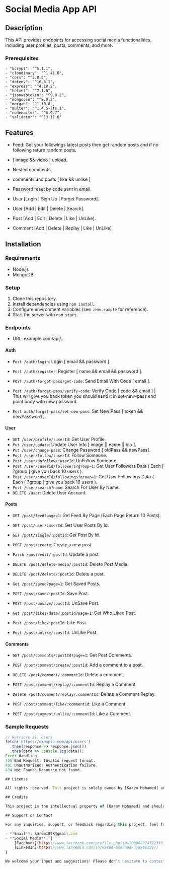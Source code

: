 # Social Media App API

## Description
This API provides endpoints for accessing social media functionalities, including user profiles, posts, comments, and more.

### Prerequisites
    - "bcrypt": "^5.1.1",
    - "cloudinary": "^1.41.0",
    - "cors": "^2.8.5",
    - "dotenv": "^16.3.1",
    - "express": "^4.18.2",
    - "helmet": "^7.1.0",
    - "jsonwebtoken": "^9.0.2",
    - "mongoose": "^8.0.2",
    - "morgan": "^1.10.0",
    - "multer": "^1.4.5-lts.1",
    - "nodemailer": "^6.9.7",
    - "validator": "^13.11.0"

## Features
- Feed: Get your followings latest posts then get random posts and if no following return random posts.
- [ image && video ] upload.
- Nested comments
- comments and posts [ like && unlike ]
- Password reset by code sent in email.

- User [Login | Sign Up | Forget Password].
- User [Add | Edit | Delete | Search].
- Post [Add | Edit | Delete | Like | UnLike].
- Comment [Add | Delete | Replay | Like | UnLike]

## Installation
### Requirements
- Node.js
- MongoDB

### Setup
1. Clone this repository.
2. Install dependencies using `npm install`.
3. Configure environment variables (see `.env.sample` for reference).
4. Start the server with `npm start`.

### Endpoints

- URL: example.com/api/...

#### Auth
- `Post /auth/login`: Login [ email && password ].
- `Post /auth/register`: Register [ name && email && password ].

- `POST /auth/forget-pass/get-code`: Send Email With Code [ email ].
- `Post /auth/forget-pass/verify-code`: Verify Code [ code && email ] | This will give you back token you should send it in set-new-pass end point body with new password.
- `Post auth/forget-pass/set-new-pass`: Set New Pass [ token && newPassword ].

#### User
- `GET /user/profile/:userId`: Get User Profile.
- `Put /user/update`: Update User Info [ image || name || bio ].
- `Put /user/change-pass`: Change Password [ oldPass && newPass].
- `Post /user/follow/:userId`: Follow Someone.
- `Post /user/unfollow/:userId`: UnFollow Someone.
- `Post /user/:userId/followers?group=1`: Get User Followers Data ( Each [ ?group ] give you back 10 users ).
- `Post /user/:userId/followings?group=1`: Get User Followings Data ( Each [ ?group ] give you back 10 users ).
- `Post /user/search?name`: Search For User By Name.
- `DELETE /user`: Delete User Account.

#### Posts
- `GET /post/feed?page=1`: Get Feed By Page (Each Page Return 10 Posts).
- `GET /post/user/:userId`: Get User Posts By Id.
- `GET /post/single/:postId`: Get Post By Id.

- `POST /post/create`: Create a new post.
- `Patch /post/edit/:postId`: Update a post.
- `DELETE /post/delete-media/:postId`: Delete Post Media.
- `DELETE /post/delete/:postId`: Delete a post.

- `Get /post/saved?page=1`: Get Saved Posts.
- `POST /post/save/:postId`: Save Post.
- `POST /post/unsave/:postId`:  UnSave Post.

- `Get /post/likes-data/:postId?page=1`: Get Who Liked Post.
- `Post /post/like/:postId`: Like Post.
- `Post /post/unlike/:postId`: UnLike Post.

#### Comments
- `GET /post/comments/:postId?page=1`: Get Post Comments.
- `POST /post/comment/create/:postId`: Add a comment to a post.
- `DELETE /post/comment/:commentId`: Delete a comment.

- `POST /post/comment/replay/:commentId`: Replay a Comment.
- `Delete /post/comment/replay/:commentId`: Delete a Comment Replay.

- `POST /post/comment/like/:commentId`: Like a Comment.
- `POST /post/comment/unlike/:commentId`: Like a Comment.


### Sample Requests
```javascript
// Retrieve all users
fetch('https://example.com/api/users')
  .then(response => response.json())
  .then(data => console.log(data));
Error Handling
400 Bad Request: Invalid request format.
401 Unauthorized: Authentication failure.
404 Not Found: Resource not found.

## License

All rights reserved. This project is solely owned by [Karem Mohamed] and is not licensed for use or distribution by others without explicit permission.

## Credits

This project is the intellectual property of [Karem Mohamed] and should not be credited to or used by any other entity without permission.

## Support or Contact

For any inquiries, support, or feedback regarding this project, feel free to reach out:

- **Email**: karem109k@gmail.com
- **Social Media**: {
    [Facebook](https://www.facebook.com/profile.php?id=100008974722319)
    [LinkedIn](https://www.linkedin.com/in/karem-mohamed-a789a6239/)
}

We welcome your input and suggestions! Please don't hesitate to contact us for assistance or to report any issues.